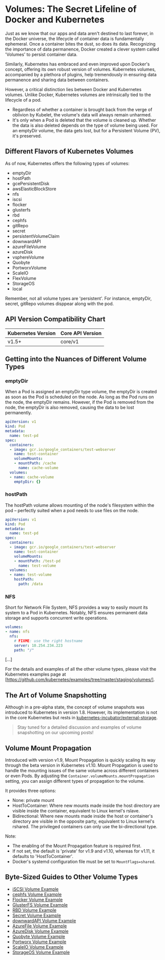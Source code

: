 # Volumes: The Secret Lifeline of Docker and Kubernetes

Just as we know that our apps and data aren't destined to last forever, in the Docker universe, the lifecycle of container data is fundamentally ephemeral. Once a container bites the dust, so does its data. Recognizing the importance of data permanence, Docker created a clever system called 'Volumes' to persist container data.

Similarly, Kubernetes has embraced and even improved upon Docker's concept, offering its own robust version of volumes. Kubernetes volumes, accompanied by a plethora of plugins, help tremendously in ensuring data permanence and sharing data between containers.

However, a critical distinction lies between Docker and Kubernetes volumes. Unlike Docker, Kubernetes volumes are intrinsically tied to the lifecycle of a pod.

* Regardless of whether a container is brought back from the verge of oblivion by Kubelet, the volume's data will always remain unharmed.
* It's only when a Pod is deleted that the volume is cleaned up. Whether the data is also deleted depends on the type of volume being used. For an emptyDir volume, the data gets lost, but for a Persistent Volume (PV), it's preserved.

## Different Flavors of Kubernetes Volumes

As of now, Kubernetes offers the following types of volumes:

* emptyDir
* hostPath
* gcePersistentDisk
* awsElasticBlockStore
* nfs
* iscsi
* flocker
* glusterfs
* rbd
* cephfs
* gitRepo
* secret
* persistentVolumeClaim
* downwardAPI
* azureFileVolume
* azureDisk
* vsphereVolume
* Quobyte
* PortworxVolume
* ScaleIO
* FlexVolume
* StorageOS
* local

Remember, not all volume types are 'persistent'. For instance, emptyDir, secret, gitRepo volumes disppear along with the pod.

## API Version Compatibility Chart

| Kubernetes Version | Core API Version |
| :--- | :--- |
| v1.5+ | core/v1 |

## Getting into the Nuances of Different Volume Types

### emptyDir

When a Pod is assigned an emptyDir type volume, the emptyDir is created as soon as the Pod is scheduled on the node. As long as the Pod runs on the node, the emptyDir remains. However, if the Pod is removed from the node, the emptyDir is also removed, causing the data to be lost permanently.

```yaml
apiVersion: v1
kind: Pod
metadata:
  name: test-pd
spec:
  containers:
  - image: gcr.io/google_containers/test-webserver
    name: test-container
    volumeMounts:
    - mountPath: /cache
      name: cache-volume
  volumes:
  - name: cache-volume
    emptyDir: {}
```

### hostPath

The hostPath volume allows mounting of the node's filesystem within the pod – perfectly suited when a pod needs to use files on the node.

```yaml
apiVersion: v1
kind: Pod
metadata:
  name: test-pd
spec:
  containers:
  - image: gcr.io/google_containers/test-webserver
    name: test-container
    volumeMounts:
    - mountPath: /test-pd
      name: test-volume
  volumes:
  - name: test-volume
    hostPath:
      path: /data
```

### NFS

Short for Network File System, NFS provides a way to easily mount its system to a Pod in Kubernetes. Notably, NFS ensures permanent data storage and supports concurrent write operations.

```yaml
volumes:
- name: nfs
  nfs:
    # FIXME: use the right hostname
    server: 10.254.234.223
    path: "/"
```

[...]

For the details and examples of all the other volume types, please visit the Kubernetes examples page at [https://github.com/kubernetes/examples/tree/master/staging/volumes/].

## The Art of Volume Snapshotting

Although in a pre-alpha state, the concept of volume snapshots was introduced to Kubernetes in version 1.8. However, its implementation is not in the core Kubernetes but rests in [kubernetes-incubator/external-storage](https://github.com/kubernetes-incubator/external-storage/tree/master/snapshot).

> Stay tuned for a detailed discussion and examples of volume snapshotting on our upcoming posts!

## Volume Mount Propagation

Introduced with version v1.9, Mount Propagation is quickly scaling its way through the beta version in Kubernetes v1.10. Mount Propagation is used to handle the mounting issues of the same volume across different containers or even Pods. By adjusting the `Container.volumeMounts.mountPropagation` setting, you can assign different types of propagation to the volume.

It provides three options:

* None: private mount
* HostToContainer: Where new mounts made inside the host directory are visible inside the container, equivalent to Linux kernel's rslave.
* Bidirectional: Where new mounts made inside the host or container's directory are visible in the opposite party, equivalent to Linux kernel's rshared. The privileged containers can only use the bi-directional type.

Note:

* The enabling of the Mount Propagation feature is required first.
* If not set, the default is 'private' for v1.9 and v1.10, whereas for v1.11, it defaults to 'HostToContainer'.
* Docker's systemd configuration file must be set to `MountFlags=shared`.

## Byte-Sized Guides to Other Volume Types

* [iSCSI Volume Example](https://github.com/kubernetes/examples/tree/master/staging/volumes/iscsi)
* [cephfs Volume Example](https://github.com/kubernetes/examples/tree/master/staging/volumes/cephfs)
* [Flocker Volume Example](https://github.com/kubernetes/examples/tree/master/staging/volumes/flocker)
* [GlusterFS Volume Example](https://github.com/kubernetes/examples/tree/master/staging/volumes/glusterfs)
* [RBD Volume Example](https://github.com/kubernetes/examples/tree/master/staging/volumes/rbd)
* [Secret Volume Example](secret.md)
* [downwardAPI Volume Example](https://kubernetes.io/docs/tasks/inject-data-application/downward-api-volume-expose-pod-information/)
* [AzureFile Volume Example](https://github.com/kubernetes/examples/tree/master/staging/volumes/azure_file)
* [AzureDisk Volume Example](https://github.com/kubernetes/examples/tree/master/staging/volumes/azure_disk)
* [Quobyte Volume Example](https://github.com/kubernetes/examples/tree/master/staging/volumes/quobyte)
* [Portworx Volume Example](https://github.com/kubernetes/examples/tree/master/staging/volumes/portworx)
* [ScaleIO Volume Example](https://github.com/kubernetes/examples/tree/master/staging/volumes/scaleio)
* [StorageOS Volume Example](https://github.com/kubernetes/examples/tree/master/staging/volumes/storageos)